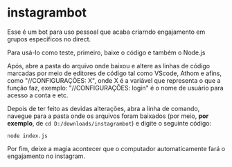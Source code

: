 # instagrambot
Esse é um bot para uso pessoal que acaba criarndo engajamento em grupos específicos no direct.

Para usá-lo como teste, primeiro, baixe o código e também o Node.js

Após, abre a pasta do arquivo onde baixou e altere as linhas de código marcadas por meio de editores de código tal como VScode, Athom e afins, como "//CONFIGURAÇÕES: X", onde X é a variável que representa o que a função faz, exemplo: "//CONFIGURAÇÕES: login" é o nome de usuário para acesso a conta e etc.

Depois de ter feito as devidas alterações, abra a linha de comando, navegue para a pasta onde os arquivos foram baixados (por meio, **por exemplo**, de ```cd D:/downloads/instagrambot```) e digite o seguinte código:

```
node index.js
```
Por fim, deixe a magia acontecer que o computador automaticamente fará o engajamento no instagram.
